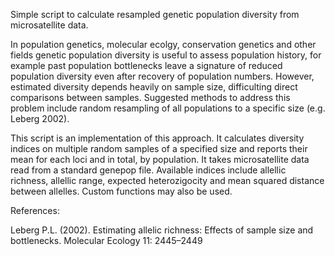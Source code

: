 Simple script to calculate resampled genetic population diversity from 
microsatellite data.

In population genetics, molecular ecolgy, conservation genetics and other
fields genetic population diversity is useful to assess population 
history, for example past population bottlenecks leave a signature of
reduced population diversity even after recovery of population numbers.
However, estimated diversity depends heavily on sample size, difficulting
direct comparisons between samples. Suggested methods to address this 
problem include random resampling of all populations to a specific size 
(e.g. Leberg 2002). 

This script is an implementation of this approach. It calculates diversity 
indices on multiple random samples of a specified size and reports their 
mean for each loci and in total, by population. It takes microsatellite 
data read from a standard genepop file. Available indices include allellic 
richness, allellic range, expected heterozigocity and mean squared 
distance between allelles. Custom functions may also be used. 

References:

Leberg P.L. (2002). Estimating allelic richness: Effects of sample size and 
bottlenecks. Molecular Ecology 11: 2445–2449
